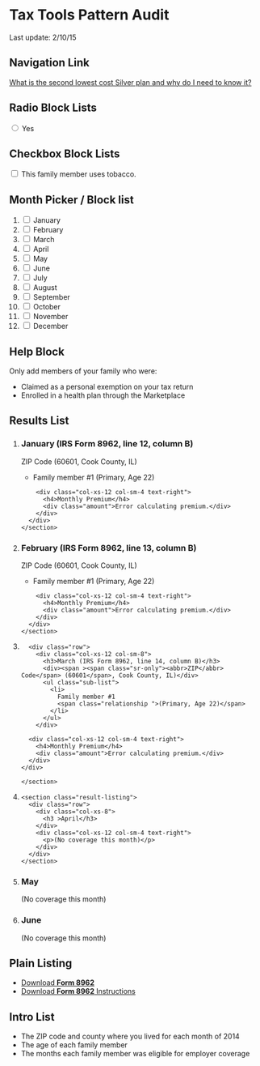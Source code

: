 # Tax Tools Pattern Audit
Last update: 2/10/15

## Navigation Link
  <a class="navigation-link" href="#">What is the second lowest cost Silver plan and why do I need to know it?</a>

## Radio Block Lists

<label for="livedAllTwelveYes" class="block">
  <input id="livedAllTwelveYes" type="radio" value="yes">
  Yes
</label>

## Checkbox Block Lists

<label for="smoker0" class="block plain top-margin">
  <input id="smoker0" type="checkbox">
  This family member uses tobacco.
</label>


## Month Picker / Block list

<ol class="block-list">

  <li>
    <span>
      <label for="month0" >
        <input id="month0" type="checkbox">
        January
      </label>
    </span>
  </li>

  <li>
    <span>
      <label for="month1">
        <input id="month1" type="checkbox">
        February
      </label>
    </span>
  </li>

  <li>
    <span>
      <label for="month2">
        <input id="month2" type="checkbox">
        March
      </label>
    </span>
  </li>

  <li>
    <span>
      <label for="month3">
        <input id="month3" type="checkbox">
        April
      </label>
    </span>
  </li>

  <li>
    <span>
      <label for="month4">
        <input id="month4" type="checkbox">
        May
      </label>
    </span>
  </li>

  <li>
    <span>
      <label for="month5">
        <input id="month5" type="checkbox">
        June
      </label>
    </span>
  </li>

  <li>
    <span>
      <label for="month6">
        <input id="month6" type="checkbox">
        July
      </label>
    </span>
  </li>

  <li>
    <span>
      <label for="month7">
        <input id="month7" type="checkbox">
        August
      </label>
    </span>
  </li>

  <li>
    <span>
      <label for="month8">
        <input id="month8" type="checkbox">
        September
      </label>
    </span>
  </li>

  <li>
    <span>
      <label for="month9">
        <input id="month9" type="checkbox">
        October
      </label>
    </span>
  </li>

  <li>
    <span>
      <label for="month10">
        <input id="month10" type="checkbox">
        November
      </label>
    </span>
  </li>

  <li>
    <span>
      <label for="month11">
        <input id="month11" type="checkbox">
        December
      </label>
    </span>
  </li>

</ol>

## Help Block

<div class="help">

  <p>Only add members of your family who were:</p>

  <ul>
  <li>Claimed as a personal exemption on your tax return</li>
  <li>Enrolled in a health plan through the Marketplace</li>
  </ul>

</div>

## Results List

<ol class="tax-results">
  <li>
    <section class="result-listing">
      <div class="row">
        <div class="col-xs-12 col-sm-8">
          <h3>January (IRS Form 8962, line 12, column B)</h3>
          <div><span><span class="sr-only"><abbr>ZIP</abbr> Code</span> (60601</span>, Cook County, IL)</div>
          <ul class="sub-list">
            <li>
              Family member #1
              <span class="relationship ">(Primary, Age 22)</span>
            </li>
          </ul>
        </div>

        <div class="col-xs-12 col-sm-4 text-right">
          <h4>Monthly Premium</h4>
          <div class="amount">Error calculating premium.</div>
        </div>
      </div>
    </section>
  </li>

  <li>
    <section class="result-listing">
      <div class="row">
        <div class="col-xs-12 col-sm-8">
          <h3>February (IRS Form 8962, line 13, column B)</h3>
          <div><span ><span class="sr-only"><abbr>ZIP</abbr> Code</span> (60601</span>, Cook County, IL)</div>
          <ul class="sub-list">
            <li>
              Family member #1
              <span>(Primary, Age 22)</span>
            </li>
          </ul>
        </div>

        <div class="col-xs-12 col-sm-4 text-right">
          <h4>Monthly Premium</h4>
          <div class="amount">Error calculating premium.</div>
        </div>
      </div>
    </section>
  </li>

  <li>
    <section class="result-listing">

      <div class="row">
        <div class="col-xs-12 col-sm-8">
          <h3>March (IRS Form 8962, line 14, column B)</h3>
          <div><span ><span class="sr-only"><abbr>ZIP</abbr> Code</span> (60601</span>, Cook County, IL)</div>
          <ul class="sub-list">
            <li>
              Family member #1
              <span class="relationship ">(Primary, Age 22)</span>
            </li>
          </ul>
        </div>

      <div class="col-xs-12 col-sm-4 text-right">
        <h4>Monthly Premium</h4>
        <div class="amount">Error calculating premium.</div>
      </div>
    </div>

    </section>
  </li>

  <li>

    <section class="result-listing">
      <div class="row">
        <div class="col-xs-8">
          <h3 >April</h3>
        </div>
        <div class="col-xs-12 col-sm-4 text-right">
          <p>(No coverage this month)</p>
        </div>
      </div>
    </section>

  </li>

  <li>
    <section class="result-listing">
      <div class="row">
        <div class="col-xs-8">
          <h3 >May</h3>
        </div>
        <div class="col-xs-12 col-sm-4 text-right">
          <p>(No coverage this month)</p>
        </div>
      </div>
    </section>
  </li>

  <li>
    <section class="result-listing">
      <div class="row">
        <div class="col-xs-8">
          <h3 >June</h3>
        </div>
        <div class="col-xs-12 col-sm-4 text-right">
          <p>(No coverage this month)</p>
        </div>
      </div>
    </section>
  </li>

</ol>

## Plain Listing
<ul class="plain-listing">
  <li><a href="#">Download <strong>Form 8962</strong></a></li>
  <li><a href="#">Download <strong>Form 8962</strong> Instructions</a></li>
</ul>

## Intro List

<ul class="intro">
  <li>The <abbr>ZIP</abbr> code and county where you lived for each month of 2014</li>
  <li>The age of each family member</li>
  <li>The months each family member was eligible for employer coverage</li>
</ul>
